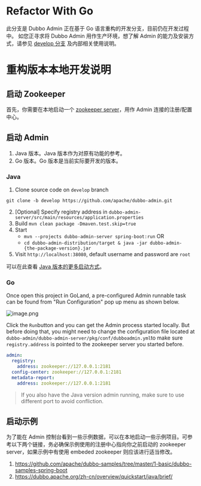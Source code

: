 # Refactor With Go
此分支是 Dubbo Admin 正在基于 Go 语言重构的开发分支，目前仍在开发过程中。
如您正寻求将 Dubbo Admin 用作生产环境，想了解 Admin 的能力及安装方式，请参见 [develop 分支](https://github.com/apache/dubbo-admin/tree/develop#dubbo-admin) 及内部相关使用说明。

# 重构版本本地开发说明
## 启动 Zookeeper
首先，你需要在本地启动一个 [zookeeper server](https://zookeeper.apache.org/doc/current/zookeeperStarted.html)，用作 Admin 连接的注册/配置中心。

## 启动 Admin
1. Java 版本。Java 版本作为对原有功能的参考。
2. Go 版本。Go 版本是当前实际要开发的版本。

### Java

1. Clone source code on `develop` branch
```shell
git clone -b develop https://github.com/apache/dubbo-admin.git
```

2. [Optional] Specify registry address in `dubbo-admin-server/src/main/resources/application.properties`
3. Build `mvn clean package -Dmaven.test.skip=true`
4. Start
   - `mvn --projects dubbo-admin-server spring-boot:run`
     OR
   - `cd dubbo-admin-distribution/target & java -jar dubbo-admin-{the-package-version}.jar`
5. Visit `http://localhost:38080`, default username and password are `root`

可以在此查看 [Java 版本的更多启动方式](../README.md)。

### Go
Once open this project in GoLand, a pre-configured Admin runnable task can be found from "Run Configuration" pop up menu as shown below.

![image.png](https://intranetproxy.alipay.com/skylark/lark/0/2023/png/54037/1677484872987-5a568293-74f9-4612-86c9-5c7112f3ac70.png#clientId=u4a56b9a9-a507-4&from=paste&height=165&id=ucdc7d17b&name=image.png&originHeight=330&originWidth=672&originalType=binary&ratio=2&rotation=0&showTitle=false&size=115664&status=done&style=none&taskId=u8b7fff84-e1b5-443a-9068-f67902132e5&title=&width=336)

Click the `Run`button and you can get the Admin process started locally. But before doing that, you might need to change the configuration file located at `dubbo-admin/dubbo-admin-server/pkg/conf/dubboadmin.yml`to make sure `registry.address` is pointed to the zookeeper server you started before.

```yaml
admin:
  registry:
    address: zookeeper://127.0.0.1:2181
  config-center: zookeeper://127.0.0.1:2181
  metadata-report:
    address: zookeeper://127.0.0.1:2181
```

> If you also have the Java version admin running, make sure to use different port to avoid confliction.

## 启动示例
为了能在 Admin 控制台看到一些示例数据，可以在本地启动一些示例项目。可参考以下两个链接，务必确保示例使用的注册中心指向你之前启动的 zookeeper server，如果示例中有使用 embeded zookeeper 则应该进行适当修改。

1. https://github.com/apache/dubbo-samples/tree/master/1-basic/dubbo-samples-spring-boot
2. https://dubbo.apache.org/zh-cn/overview/quickstart/java/brief/